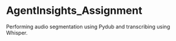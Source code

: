 # AgentInsights_Assignment
Performing audio segmentation using Pydub and transcribing using Whisper.
